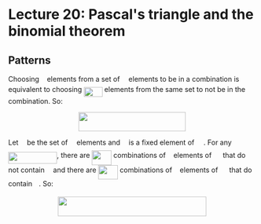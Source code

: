 # Lecture 20: Pascal's triangle and the binomial theorem

## Patterns

Choosing <img src="/lectures/tex/89f2e0d2d24bcf44db73aab8fc03252c.svg?invert_in_darkmode&sanitize=true" align=middle width=7.87295519999999pt height=14.15524440000002pt/> elements from a set of <img src="/lectures/tex/55a049b8f161ae7cfeb0197d75aff967.svg?invert_in_darkmode&sanitize=true" align=middle width=9.86687624999999pt height=14.15524440000002pt/> elements to be in a combination is
equivalent to choosing <img src="/lectures/tex/bdc4fe24ac8ca702834e1744502f09d9.svg?invert_in_darkmode&sanitize=true" align=middle width=37.83102344999999pt height=19.1781018pt/> elements from the same set to not be in the
combination. So:

<p align="center"><img src="/lectures/tex/0d3d28e87cd91ed432017a15106a23b7.svg?invert_in_darkmode&sanitize=true" align=middle width=218.45116754999998pt height=39.452455349999994pt/></p>

Let <img src="/lectures/tex/332cc365a4987aacce0ead01b8bdcc0b.svg?invert_in_darkmode&sanitize=true" align=middle width=9.39498779999999pt height=14.15524440000002pt/> be the set of <img src="/lectures/tex/55a049b8f161ae7cfeb0197d75aff967.svg?invert_in_darkmode&sanitize=true" align=middle width=9.86687624999999pt height=14.15524440000002pt/> elements and <img src="/lectures/tex/332cc365a4987aacce0ead01b8bdcc0b.svg?invert_in_darkmode&sanitize=true" align=middle width=9.39498779999999pt height=14.15524440000002pt/> is a fixed element of <img src="/lectures/tex/cbfb1b2a33b28eab8a3e59464768e810.svg?invert_in_darkmode&sanitize=true" align=middle width=14.908688849999992pt height=22.465723500000017pt/>. For any <img src="/lectures/tex/12f5d867d4197d7f82644a5d84238a54.svg?invert_in_darkmode&sanitize=true" align=middle width=99.01801304999998pt height=24.65753399999998pt/>, there are <img src="/lectures/tex/eb631c86075f4ec9f0a342fb6bb50567.svg?invert_in_darkmode&sanitize=true" align=middle width=40.021136099999985pt height=29.419440600000005pt/> combinations of <img src="/lectures/tex/89f2e0d2d24bcf44db73aab8fc03252c.svg?invert_in_darkmode&sanitize=true" align=middle width=7.87295519999999pt height=14.15524440000002pt/> elements of
<img src="/lectures/tex/cbfb1b2a33b28eab8a3e59464768e810.svg?invert_in_darkmode&sanitize=true" align=middle width=14.908688849999992pt height=22.465723500000017pt/> that do not contain <img src="/lectures/tex/332cc365a4987aacce0ead01b8bdcc0b.svg?invert_in_darkmode&sanitize=true" align=middle width=9.39498779999999pt height=14.15524440000002pt/> and there are <img src="/lectures/tex/f2fe1727b676632825e0be2202b17c62.svg?invert_in_darkmode&sanitize=true" align=middle width=40.021136099999985pt height=29.419440600000005pt/> combinations of <img src="/lectures/tex/89f2e0d2d24bcf44db73aab8fc03252c.svg?invert_in_darkmode&sanitize=true" align=middle width=7.87295519999999pt height=14.15524440000002pt/>
elements of <img src="/lectures/tex/cbfb1b2a33b28eab8a3e59464768e810.svg?invert_in_darkmode&sanitize=true" align=middle width=14.908688849999992pt height=22.465723500000017pt/> that do contain <img src="/lectures/tex/332cc365a4987aacce0ead01b8bdcc0b.svg?invert_in_darkmode&sanitize=true" align=middle width=9.39498779999999pt height=14.15524440000002pt/>. So:

<p align="center"><img src="/lectures/tex/83dfe42c2448bb2e07a340228851c42f.svg?invert_in_darkmode&sanitize=true" align=middle width=301.26691815pt height=39.452455349999994pt/></p>

